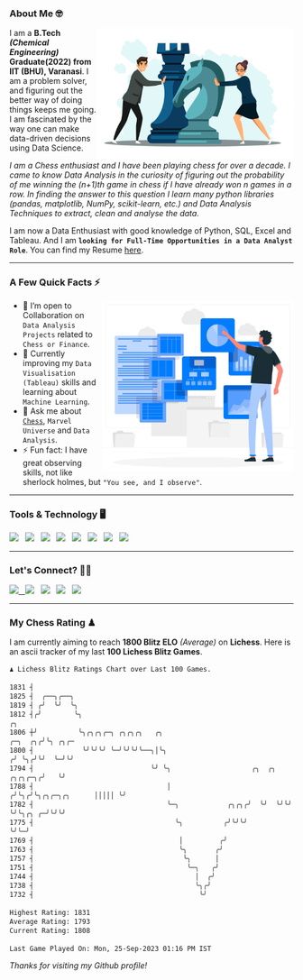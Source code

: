 ### About Me 🤓
<img align="right" alt="Coding" width="350" src="https://github.com/Laxman-Lakhan/Laxman-Lakhan/blob/master/Assets/Chess_Vector.jpg">   

I am a **B.Tech** _**(Chemical Engineering)**_ **Graduate(2022) from IIT (BHU), Varanasi**. I am a problem solver, and figuring out the better way of doing things keeps me going. I am fascinated by the way one can make data-driven decisions using Data Science. 

_I am a Chess enthusiast and I have been playing chess for over a decade. I came to know Data Analysis in the curiosity of figuring out the probability of me winning the (n+1)th game in chess if I have already won n games in a row. In finding the answer to this question I learn many python libraries (pandas, matplotlib, NumPy, scikit-learn, etc.) and Data Analysis Techniques to extract, clean and analyse the data._

I am now a Data Enthusiast with good knowledge of Python, SQL, Excel and Tableau. And I am **`looking for Full-Time Opportunities in a Data Analyst Role`**. You can find my Resume
 [here](https://drive.google.com/file/d/1UIOoogRLj5eGQFQBkuvMmTISZVdl2Ok7/view?usp=sharing).


---

### A Few Quick Facts ⚡️
<img align="right" alt="Coding" width="340" src="https://github.com/Laxman-Lakhan/Laxman-Lakhan/blob/master/Assets/Data_Vector.jpg">   

- 🤝 I’m open to Collaboration on `Data Analysis Projects` related to `Chess or Finance`.
- 📖 Currently improving my `Data Visualisation (Tableau)` skills and learning about `Machine Learning`.
- 💬 Ask me about [`Chess`](https://lichess.org/@/YourKingIsInDanger), `Marvel Universe` and `Data Analysis`.
- ⚡️ Fun fact: I have great observing skills, not like sherlock holmes, but `"You see, and I observe"`.

---
### Tools & Technology 🖥

<img src="https://img.shields.io/badge/Python-white?logo=Python&logoColor=ColorName&style=ShieldStyle" /> &nbsp;
<img src="https://img.shields.io/badge/MySQL-white?logo=MySQL&logoColor=ColorName&style=ShieldStyle" /> &nbsp;
<img src="https://img.shields.io/badge/Tableau-white?logo=Tableau&logoColor=ColorName&style=ShieldStyle" /> &nbsp;
<img src="https://img.shields.io/badge/Excel-white?logo=Microsoft+Excel&logoColor=196F3D&style=ShieldStyle" /> &nbsp;
<img src="https://img.shields.io/badge/Jupyter-white?logo=Jupyter&logoColor=ColorName&style=ShieldStyle" /> &nbsp;
<img src="https://img.shields.io/badge/pandas-white?logo=Pandas&logoColor=000080&style=ShieldStyle" /> &nbsp;
<img src="https://img.shields.io/badge/numpy-white?logo=Numpy&logoColor=85C1E9&style=ShieldStyle" /> &nbsp;
<img src="https://img.shields.io/badge/scikit learn-white?logo=Scikit+Learn&logoColor=ColorName&style=ShieldStyle" /> &nbsp;



---

### Let's Connect? 🫳🏻

<a href="mailto:laxmansingh.lakhan@gmail.com"> <img src="https://img.icons8.com/fluent/48/000000/gmail.png" width="3.5%"/> &nbsp;
[<img src="https://img.icons8.com/color/48/000000/linkedin.png" width="3.5%"/>](https://www.linkedin.com/in/laxman-lakhan/)  &nbsp;
[<img src="https://img.icons8.com/fluent/48/000000/facebook-new.png" width="3.5%"/>](https://www.facebook.com/s.laxmanlakhan/)  &nbsp;
[<img src="https://img.icons8.com/fluent/48/000000/instagram-new.png" width="3.5%"/>](https://www.instagram.com/laxman.lakhan/)  &nbsp;
[<img src="https://img.icons8.com/color/48/000000/twitter.png" width="3.5%"/>](https://twitter.com/laxman__lakhan)  &nbsp;

 ---
  
### My Chess Rating ♟
  
I am currently aiming to reach **1800 Blitz ELO** *(Average)* on **Lichess**. Here is an ascii tracker of my last **100 Lichess Blitz Games**.

  ```
  ♟︎ 𝙻𝚒𝚌𝚑𝚎𝚜𝚜 𝙱𝚕𝚒𝚝𝚣 𝚁𝚊𝚝𝚒𝚗𝚐𝚜 𝙲𝚑𝚊𝚛𝚝 𝚘𝚟𝚎𝚛 𝙻𝚊𝚜𝚝 𝟷00 𝙶𝚊𝚖𝚎𝚜.
  
1831 ┤
1825 ┤  ╭──╮╭──╮
1819 ┤ ╭╯  ╰╯  ╰╮
1812 ┤╭╯        ╰╮                                                                               ╭╮
1806 ┼╯          ╰╮╭╮╭╮╭─╮ ╭╮╭╮╭╮   ╭╮                                                   ╭─╮  ╭╮╭╯╰╮ ╭╮╭─
1800 ┤            ╰╯╰╯╰╯ ╰─╯╰╯╰╯╰──╮│╰╮                                                 ╭╯ ╰╮╭╯╰╯  ╰─╯╰╯
1794 ┤                             ╰╯ ╰╮                    ╭╮  ╭╮              ╭╮╭╮╭─╮╭╯   ╰╯
1788 ┤                                 │                   ╭╯╰╮╭╯╰╮╭╮╭─╮╭╮      │││││ ╰╯
1782 ┤                                 ╰─╮            ╭╮╭╮╭╯  ╰╯  ╰╯╰╯ ╰╯╰╮╭╮ ╭─╯╰╯╰╯
1775 ┤                                   ╰╮          ╭╯╰╯╰╯               ╰╯╰─╯
1769 ┤                                    │         ╭╯
1763 ┤                                    ╰╮       ╭╯
1757 ┤                                     ╰╮      │
1751 ┤                                      ╰─╮   ╭╯
1744 ┤                                        │  ╭╯
1738 ┤                                        ╰╮╭╯
1732 ┤                                         ╰╯ 

Highest Rating: 1831
Average Rating: 1793
Current Rating: 1808 

Last Game Played On: Mon, 25-Sep-2023 01:16 PM IST
  ```
  
  
*Thanks for visiting my Github profile!*
